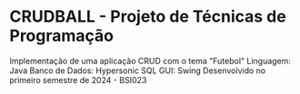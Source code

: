 # CRUDBALL - Projeto de Técnicas de Programação
Implementação de uma aplicação CRUD com o tema "Futebol"
Linguagem: Java
Banco de Dados: Hypersonic SQL
GUI: Swing
Desenvolvido no primeiro semestre de 2024 - BSI023
